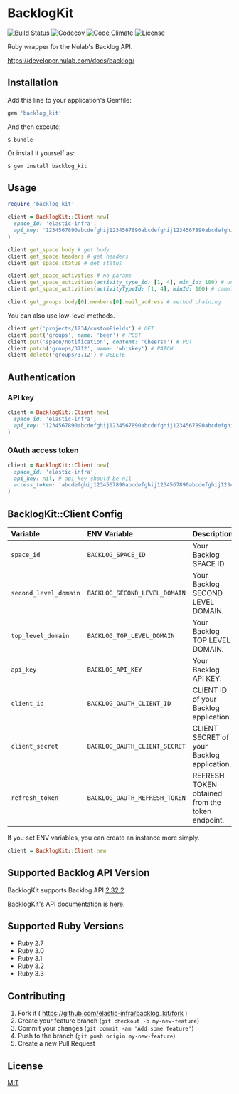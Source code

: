 # BacklogKit

[![Build Status](https://github.com/elastic-infra/backlog_kit/actions/workflows/build.yml/badge.svg)](https://github.com/elastic-infra/backlog_kit/actions/workflows/build.yml)
[![Codecov](https://codecov.io/gh/elastic-infra/backlog_kit/branch/main/graph/badge.svg)](https://codecov.io/gh/elastic-infra/backlog_kit)
[![Code Climate](https://codeclimate.com/github/elastic-infra/backlog_kit/badges/gpa.svg)](https://codeclimate.com/github/elastic-infra/backlog_kit)
[![License](https://img.shields.io/badge/license-MIT-blue.svg)](LICENSE)

Ruby wrapper for the Nulab's Backlog API.

https://developer.nulab.com/docs/backlog/

## Installation

Add this line to your application's Gemfile:

```ruby
gem 'backlog_kit'
```

And then execute:

    $ bundle

Or install it yourself as:

    $ gem install backlog_kit

## Usage

```ruby
require 'backlog_kit'

client = BacklogKit::Client.new(
  space_id: 'elastic-infra',
  api_key: '1234567890abcdefghij1234567890abcdefghij1234567890abcdefghij1234'
)

client.get_space.body # get body
client.get_space.headers # get headers
client.get_space.status # get status

client.get_space_activities # no params
client.get_space_activities(activity_type_id: [1, 4], min_id: 100) # underscored key
client.get_space_activities(activityTypeId: [1, 4], minId: 100) # camelized key

client.get_groups.body[0].members[0].mail_address # method chaining
```

You can also use low-level methods.

```ruby
client.get('projects/1234/customFields') # GET
client.post('groups', name: 'beer') # POST
client.put('space/notification', content: 'Cheers!') # PUT
client.patch('groups/3712', name: 'whiskey') # PATCH
client.delete('groups/3712') # DELETE
```

## Authentication

### API key

```ruby
client = BacklogKit::Client.new(
  space_id: 'elastic-infra',
  api_key: '1234567890abcdefghij1234567890abcdefghij1234567890abcdefghij1234'
)
```

### OAuth access token

```ruby
client = BacklogKit::Client.new(
  space_id: 'elastic-infra',
  api_key: nil, # api_key should be nil
  access_token: 'abcdefghij1234567890abcdefghij1234567890abcdefghij1234567890abcd'
)
```

## BacklogKit::Client Config

| Variable | ENV Variable | Description | Default |
| :------- | :----------- | :---------- | :------ |
| `space_id` | `BACKLOG_SPACE_ID` | Your Backlog SPACE ID. ||
| `second_level_domain` | `BACKLOG_SECOND_LEVEL_DOMAIN` | Your Backlog SECOND LEVEL DOMAIN. | `backlog` |
| `top_level_domain` | `BACKLOG_TOP_LEVEL_DOMAIN` | Your Backlog TOP LEVEL DOMAIN. | `com` |
| `api_key` | `BACKLOG_API_KEY` | Your Backlog API KEY. ||
| `client_id` | `BACKLOG_OAUTH_CLIENT_ID` | CLIENT ID of your Backlog application. ||
| `client_secret` | `BACKLOG_OAUTH_CLIENT_SECRET` | CLIENT SECRET of your Backlog application. ||
| `refresh_token` | `BACKLOG_OAUTH_REFRESH_TOKEN` | REFRESH TOKEN obtained from the token endpoint. ||

If you set ENV variables, you can create an instance more simply.

```ruby
client = BacklogKit::Client.new
```

## Supported Backlog API Version

BacklogKit supports Backlog API [2.32.2](https://developer.nulab.com/docs/backlog/changes/#2-32-2-2018-12-18).

BacklogKit's API documentation is [here](https://www.rubydoc.info/gems/backlog_kit).

## Supported Ruby Versions

* Ruby 2.7
* Ruby 3.0
* Ruby 3.1
* Ruby 3.2
* Ruby 3.3

## Contributing

1. Fork it ( https://github.com/elastic-infra/backlog_kit/fork )
2. Create your feature branch (`git checkout -b my-new-feature`)
3. Commit your changes (`git commit -am 'Add some feature'`)
4. Push to the branch (`git push origin my-new-feature`)
5. Create a new Pull Request

## License

[MIT](LICENSE)

